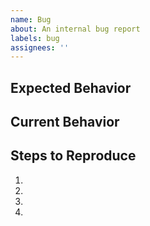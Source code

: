 ```yaml
---
name: Bug
about: An internal bug report
labels: bug
assignees: ''
---
```


## Expected Behavior

## Current Behavior

## Steps to Reproduce
<!--- Provide a link to a live example, or an unambiguous set of steps to -->
<!--- reproduce this bug. Include code to reproduce, if relevant -->
1.
2.
3.
4.
